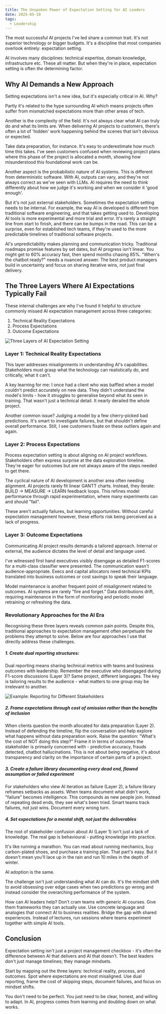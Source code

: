 ```yaml
---
title: The Unspoken Power of Expectation Setting for AI Leaders
date: 2025-05-10
tags:
  - Leadership
---
```


The most successful AI projects I've led share a common trait. It's not superior technology or bigger budgets. It's a discipline that most companies overlook entirely: expectation setting.
<!-- excerpt -->

AI involves many disciplines: technical expertise, domain knowledge, infrastructure etc. These all matter. But when they're in place, expectation setting is often _the_ determining factor.

## Why AI Demands a New Approach

Setting expectations isn't a new idea, but it's especially critical in AI. Why?

Partly it's related to the hype surrounding AI which means projects often suffer from mismatched expectations more than other areas of tech.

Another is the complexity of the field. It's not always clear what AI can truly do and what its limits are. When delivering AI projects to customers, there's often a lot of 'hidden' work happening behind the scenes that isn't obvious or expected.

Take data preparation, for instance. It's easy to underestimate how much time this takes. I've seen customers confused when reviewing project plans where this phase of the project is allocated a month, showing how misunderstood this foundational work can be. 

Another aspect is the probabilistic nature of AI systems. This is different from deterministic software. With AI, outputs can vary, and they're not always correct as we've seen with LLMs. AI requires the need to think differently about how we judge it's working and when we consider it 'good enough'.

But it's not just external stakeholders. Sometimes the expectation setting needs to be internal. For example, the way AI is developed is different from traditional software engineering, and that takes getting used to. Developing AI tools is more experimental and more trial and error. It's rarely a straight line from start to finish, and there can be bumps in the road. This can be a surprise, even for established tech teams, if they're used to the more predictable timelines of traditional software projects.

AI's unpredictability makes planning and communication tricky. Traditional roadmaps promise features by set dates, but AI progress isn't linear. You might get to 60% accuracy fast, then spend months chasing 85%. "When's the chatbot ready?" needs a nuanced answer. The best product managers build in uncertainty and focus on sharing iterative wins, not just final delivery.

## The Three Layers Where AI Expectations Typically Fail
These internal challenges are why I've found it helpful to structure commonly missed AI expectation management across three categories:

1. Technical Reality Expectations
2. Process Expectations
3. Outcome Expectations

![Three Layers of AI Expectation Setting](./three-layers.png)

### Layer 1: Technical Reality Expectations
This layer addresses misalignments in understanding AI's capabilities. Stakeholders must grasp what the technology can realistically do, and critically, what it can't.

A key learning for me: I once had a client who was baffled when a model couldn't predict accurately on new data. They didn't understand the model's limits - how it struggles to generalise beyond what its seen in training. That wasn't just a technical detail. It nearly derailed the whole project.

Another common issue? Judging a model by a few cherry-picked bad predictions. It's smart to investigate failures, but that shouldn't define overall performance. Still, I see customers fixate on these outliers again and again.

### Layer 2: Process Expectations
Process expectation setting is about aligning on AI project workflows. Stakeholders often express surprise at the data exploration timeline. They're eager for outcomes but are not always aware of the steps needed to get there.

The cyclical nature of AI development is another area often needing alignment. AI projects rarely fit linear GANTT charts. Instead, they iterate: BUILD -> MEASURE -> LEARN feedback loops. This refines model performance through rapid experimentation, where many experiments can and should "fail".

These aren't actually failures, but learning opportunities. Without careful expectation management however, these efforts risk being perceived as a lack of progress.

### Layer 3: Outcome Expectations
Communicating AI project results demands a tailored approach. Internal or external, the audience dictates the level of detail and language used.

I've witnessed first hand executives visibly disengage as detailed F1-scores for a multi-class classifier were presented. The communication wasn't audience-appropriate. Execs and capital allocators need technical KPIs translated into business outcomes or cost savings to speak their language.

Model maintenance is another frequent point of misalignment related to outcomes. AI systems are rarely "fire and forget." Data distributions drift, requiring maintenance in the form of monitoring and periodic model retraining or refreshing the data.

### Revolutionary Approaches for the AI Era

Recognising these three layers reveals common pain points. Despite this, traditional approaches to expectation management often perpetuate the problems they attempt to solve. Below are four approaches I use that directly address these challenges.

##### 1. Create dual reporting structures: 

Dual reporting means sharing technical metrics with teams and business outcomes with leadership. Remember the executive who disengaged during F1-score discussions (Layer 3)? Same project, different languages. The key is tailoring results to the audience - what matters to one group may be irrelevant to another.

![Example: Reporting for Different Stakeholders](./reporting-table.png)

##### 2. Frame expectations through cost of omission rather than the benefits of inclusion

When clients question the month allocated for data preparation (Layer 2). Instead of defending the timeline, flip the conversation and help explore what happens without data preparation work. Raise the question: "What's the cost of NOT doing this step?" Frame it in terms of outcomes the stakeholder is primarily concerned with - predictive accuracy, frauds detected, chatbot hallucinations. This is not about being negative, it's about transparency and clarity on the importance of certain parts of a project.

##### 3. Create a failure library documenting every dead end, flawed assumption or failed experiment 

For stakeholders who view AI iteration as failure (Layer 2), a failure library reframes setbacks as assets. When teams document what didn't work, "failure" becomes intelligence.
This compounds as new people join. Instead of repeating dead ends, they see what's been tried. Smart teams track failures, not just wins. Document every wrong turn.

##### 4. Set expectations for a mental shift, not just the deliverables

The root of stakeholder confusion about AI (Layer 1) isn't just a lack of knowledge. The real gap is behavioural - putting knowledge into practice.

It's like running a marathon. You can read about running mechanics, buy carbon-plated shoes, and purchase a training plan. That part's easy. But it doesn't mean you'll lace up in the rain and run 10 miles in the depth of winter. 

AI adoption is the same.

The challenge isn't just understanding what AI can do. It's the mindset shift to avoid obsessing over edge cases when two predictions go wrong and instead consider the overarching performance of the system.

How can AI leaders help? Don't cram teams with generic AI courses. Give them frameworks they can actually use. Use concrete language and analogies that connect AI to business realities. Bridge the gap with shared experiences. Instead of lectures, run sessions where teams experiment together with simple AI tools.

## Conclusion

Expectation setting isn't just a project management checkbox - it's often the difference between AI that delivers and AI that doesn't. The best leaders don't just manage timelines; they manage mindsets.

Start by mapping out the three layers: technical reality, process, and outcomes. Spot where expectations are most misaligned. Use dual reporting, frame the cost of skipping steps, document failures, and focus on mindset shifts.

You don't need to be perfect. You just need to be clear, honest, and willing to adapt. In AI, progress comes from learning and doubling down on what works.